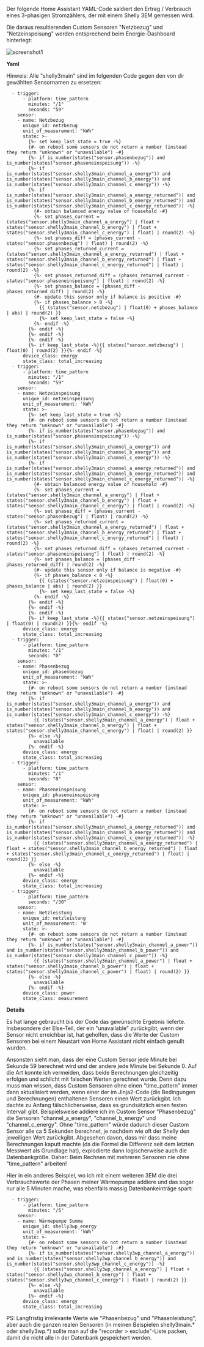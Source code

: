 Der folgende Home Assistant YAML-Code saldiert den Ertrag / Verbrauch eines 3-phasigen Stromzählers, der mit einem Shelly 3EM gemessen wird.

Die daraus resultierenden Custom Sensoren "Netzbezug" und "Netzeinspeisung" werden entsprechend beim Energie-Dashboard hinterlegt:

![screenshot1](energie-dashboard-einstellungen.png?raw=true "screenshot1")

**Yaml**

Hinweis: Alle "shelly3main" sind im folgenden Code gegen den von dir gewählten Sensornamen zu ersetzen:

```
  - trigger:
      - platform: time_pattern
        minutes: "/1"
        seconds: "59"
    sensor:
    - name: Netzbezug
      unique_id: netzbezug
      unit_of_measurement: "kWh"
      state: >-
        {%- set keep_last_state = true -%}
        {#- on reboot some sensors do not return a number (instead they return "unknown" or "unavailable") -#}
        {%- if is_number(states("sensor.phasenbezug")) and is_number(states("sensor.phaseneinspeisung")) -%}
        {%- if is_number(states("sensor.shelly3main_channel_a_energy")) and is_number(states("sensor.shelly3main_channel_b_energy")) and is_number(states("sensor.shelly3main_channel_c_energy")) -%}
        {%- if is_number(states("sensor.shelly3main_channel_a_energy_returned")) and is_number(states("sensor.shelly3main_channel_b_energy_returned")) and is_number(states("sensor.shelly3main_channel_c_energy_returned")) -%}
          {#- obtain balanced energy value of household -#}
          {%- set phases_current = (states("sensor.shelly3main_channel_a_energy") | float + states("sensor.shelly3main_channel_b_energy") | float + states("sensor.shelly3main_channel_c_energy") | float) | round(2) -%}
          {%- set phases_diff = (phases_current - states("sensor.phasenbezug") | float) | round(2) -%}
          {%- set phases_returned_current = (states("sensor.shelly3main_channel_a_energy_returned") | float + states("sensor.shelly3main_channel_b_energy_returned") | float + states("sensor.shelly3main_channel_c_energy_returned") | float) | round(2) -%}
          {%- set phases_returned_diff = (phases_returned_current - states("sensor.phaseneinspeisung") | float) | round(2) -%}
          {%- set phases_balance = (phases_diff - phases_returned_diff) | round(2) -%}
          {#- update this sensor only if balance is positive -#}
          {%- if phases_balance > 0 -%}
            {{ (states("sensor.netzbezug") | float(0) + phases_balance | abs) | round(2) }}
            {%- set keep_last_state = false -%}
          {%- endif -%}
        {%- endif -%}
        {%- endif -%}
        {%- endif -%}
        {%- if keep_last_state -%}{{ states("sensor.netzbezug") | float(0) | round(2) }}{%- endif -%}
      device_class: energy
      state_class: total_increasing
  - trigger:
      - platform: time_pattern
        minutes: "/1"
        seconds: "59"
    sensor:
    - name: Netzeinspeisung
      unique_id: netzeinspeisung
      unit_of_measurement: 'kWh'
      state: >-
        {%- set keep_last_state = true -%}
        {#- on reboot some sensors do not return a number (instead they return "unknown" or "unavailable") -#}
        {%- if is_number(states("sensor.phasenbezug")) and is_number(states("sensor.phaseneinspeisung")) -%}
        {%- if is_number(states("sensor.shelly3main_channel_a_energy")) and is_number(states("sensor.shelly3main_channel_b_energy")) and is_number(states("sensor.shelly3main_channel_c_energy")) -%}
        {%- if is_number(states("sensor.shelly3main_channel_a_energy_returned")) and is_number(states("sensor.shelly3main_channel_b_energy_returned")) and is_number(states("sensor.shelly3main_channel_c_energy_returned")) -%}
          {#- obtain balanced energy value of household -#}
          {%- set phases_current = (states("sensor.shelly3main_channel_a_energy") | float + states("sensor.shelly3main_channel_b_energy") | float + states("sensor.shelly3main_channel_c_energy") | float) | round(2) -%}
          {%- set phases_diff = (phases_current - states("sensor.phasenbezug") | float) | round(2) -%}
          {%- set phases_returned_current = (states("sensor.shelly3main_channel_a_energy_returned") | float + states("sensor.shelly3main_channel_b_energy_returned") | float + states("sensor.shelly3main_channel_c_energy_returned") | float) | round(2) -%}
          {%- set phases_returned_diff = (phases_returned_current - states("sensor.phaseneinspeisung") | float) | round(2) -%}
          {%- set phases_balance = (phases_diff - phases_returned_diff) | round(2) -%}
          {#- update this sensor only if balance is negative -#}
          {%- if phases_balance < 0 -%}
            {{ (states("sensor.netzeinspeisung") | float(0) + phases_balance | abs) | round(2) }}
            {%- set keep_last_state = false -%}
          {%- endif -%}
        {%- endif -%}
        {%- endif -%}
        {%- endif -%}
        {%- if keep_last_state -%}{{ states("sensor.netzeinspeisung") | float(0) | round(2) }}{%- endif -%}
      device_class: energy
      state_class: total_increasing
  - trigger:
      - platform: time_pattern
        minutes: "/1"
        seconds: "0"
    sensor:
    - name: Phasenbezug
      unique_id: phasenbezug
      unit_of_measurement: "kWh"
      state: >-
        {#- on reboot some sensors do not return a number (instead they return "unknown" or "unavailable") -#}
        {%- if is_number(states("sensor.shelly3main_channel_a_energy")) and is_number(states("sensor.shelly3main_channel_b_energy")) and is_number(states("sensor.shelly3main_channel_c_energy")) -%}
          {{ (states("sensor.shelly3main_channel_a_energy") | float + states("sensor.shelly3main_channel_b_energy") | float + states("sensor.shelly3main_channel_c_energy") | float) | round(2) }}
        {%- else -%}
          unavailable
        {%- endif -%}
      device_class: energy
      state_class: total_increasing
  - trigger:
      - platform: time_pattern
        minutes: "/1"
        seconds: "0"
    sensor:
    - name: Phaseneinspeisung
      unique_id: phaseneinspeisung
      unit_of_measurement: "kWh"
      state: >-
        {#- on reboot some sensors do not return a number (instead they return "unknown" or "unavailable") -#}
        {%- if is_number(states("sensor.shelly3main_channel_a_energy_returned")) and is_number(states("sensor.shelly3main_channel_b_energy_returned")) and is_number(states("sensor.shelly3main_channel_c_energy_returned")) -%}
          {{ (states("sensor.shelly3main_channel_a_energy_returned") | float + states("sensor.shelly3main_channel_b_energy_returned") | float + states("sensor.shelly3main_channel_c_energy_returned") | float) | round(2) }}
        {%- else -%}
          unavailable
        {%- endif -%}
      device_class: energy
      state_class: total_increasing
  - trigger:
      - platform: time_pattern
        seconds: "/30"
    sensor:
    - name: Netzleistung
      unique_id: netzleistung
      unit_of_measurement: 'W'
      state: >-
        {#- on reboot some sensors do not return a number (instead they return "unknown" or "unavailable") -#}
        {%- if is_number(states("sensor.shelly3main_channel_a_power")) and is_number(states("sensor.shelly3main_channel_b_power")) and is_number(states("sensor.shelly3main_channel_c_power")) -%}
          {{ (states("sensor.shelly3main_channel_a_power") | float + states("sensor.shelly3main_channel_b_power") | float + states("sensor.shelly3main_channel_c_power") | float) | round(2) }}
        {%- else -%}
          unavailable
        {%- endif -%}
      device_class: power
      state_class: measurement
```

**Details**

Es hat lange gebraucht bis der Code das gewünschte Ergebnis lieferte. Insbesondere der Else-Teil, der ein "unavailable" zurückgibt, wenn der Sensor nicht erreichbar ist, hat geholfen, dass die Werte der Custom Sensoren bei einem Neustart von Home Assistant nicht einfach genullt wurden.

Ansonsten sieht man, dass der eine Custom Sensor jede Minute bei Sekunde 59 berechnet wird und der andere jede Minute bei Sekunde 0. Auf die Art konnte ich vermeiden, dass beide Berechnungen gleichzeitig erfolgen und schlicht mit falschen Werten gerechnet wurde. Denn dazu muss man wissen, dass Custom Sensoren ohne einen "time_pattern" immer dann aktualisiert werden, wenn einer der im Jinja2-Code (die Bedingungen und Berechnungen) enthaltenen Sensoren einen Wert zurückgibt. Ich dachte zu Anfang fälschlicherweise, dass es grundsätzlich einen festen Intervall gibt. Beispielsweise addiere ich im Custom Sensor "Phasenbezug" die Sensoren "channel_a_energy", "channel_b_energy" und "channel_c_energy". Ohne "time_pattern" würde dadurch dieser Custom Sensor alle ca 5 Sekunden berechnet, je nachdem wie oft der Shelly den jeweiligen Wert zurückgibt. Abgesehen davon, dass mir dass meine Berechnungen kaputt machte (da die Formel die Differenz seit dem letzten Messwert als Grundlage hat), explodierte dann logischerweise auch die Datenbankgröße. Daher: Beim Rechnen mit mehreren Sensoren nie ohne "time_pattern" arbeiten!

Hier in ein anderes Beispiel, wo ich mit einem weiteren 3EM die drei Verbrauchswerte der Phasen meiner Wärmepumpe addiere und das sogar nur alle 5 Minuten mache, was ebenfalls massig Datenbankeinträge spart:

```
  - trigger:
      - platform: time_pattern
        minutes: "/5"
    sensor:
    - name: Wärmepumpe Summe
      unique_id: shelly3wp_energy
      unit_of_measurement: 'kWh'
      state: >-
        {#- on reboot some sensors do not return a number (instead they return "unknown" or "unavailable") -#}
        {%- if is_number(states("sensor.shelly3wp_channel_a_energy")) and is_number(states("sensor.shelly3wp_channel_b_energy")) and is_number(states("sensor.shelly3wp_channel_c_energy")) -%}
          {{ (states("sensor.shelly3wp_channel_a_energy") | float + states("sensor.shelly3wp_channel_b_energy") | float + states("sensor.shelly3wp_channel_c_energy") | float) | round(2) }}
        {%- else -%}
          unavailable
        {%- endif -%}
      device_class: energy
      state_class: total_increasing
```

PS: Langfristig irrelevante Werte wie "Phasenbezug" und "Phasenleistung", aber auch die ganzen realen Sensoren (in meinen Beispielen shelly3main.* oder shelly3wp.*) sollte man auf die "recorder > exclude"-Liste packen, damit die nicht alle in der Datenbank gespeichert werden.

